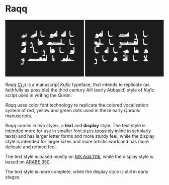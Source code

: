 Raqq
====
![sample page](sample.svg)

*Raqq* (رَقّ) is a manuscript *Kufic* typeface, that intends to replicate (as
faithfully as possible) the third century AH (early Abbasid) style of *Kufic*
script used in writing the *Quran*.

*Raqq* uses color font technology to replicate the colored vocalization system
of red, yellow and green dots used in these early *Quranic* manuscripts.

*Raqq* comes in two styles, a **text** and **display** style. The text style is
intended more for use in smaller font sizes (possibly inline in scholarly
texts) and has larger letter forms and more sturdy feel, while the display
style is intended for larger sizes and more artistic work and has more delicate
and refined feel.

The text style is based mostly on [MS Add.1116][1], while the display style is
based on [ARABE 350][2].

The text style is more complete, while the display style is still in early
stages.

[1]: https://cudl.lib.cam.ac.uk/view/MS-ADD-01116
[2]: https://gallica.bnf.fr/ark:/12148/btv1b8415221r
